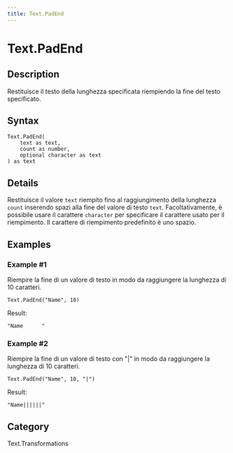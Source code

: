 ```yaml
---
title: Text.PadEnd
---
```


# Text.PadEnd


## Description

Restituisce il testo della lunghezza specificata riempiendo la fine del testo specificato.


## Syntax

```powerquery
Text.PadEnd(
    text as text,
    count as number,
    optional character as text
) as text
```


## Details

Restituisce il valore <code>text</code> riempito fino al raggiungimento della lunghezza <code>count</code> inserendo spazi alla fine del valore di testo <code>text</code>.    Facoltativamente, è possibile usare il carattere <code>character</code> per specificare il carattere usato per il riempimento. Il carattere di riempimento predefinito è uno spazio.


## Examples

### Example #1 
Riempire la fine di un valore di testo in modo da raggiungere la lunghezza di 10 caratteri.
```powerquery
Text.PadEnd("Name", 10)
```

Result: 
```powerquery
"Name      "
```


### Example #2 
Riempire la fine di un valore di testo con &#34;|&#34; in modo da raggiungere la lunghezza di 10 caratteri.
```powerquery
Text.PadEnd("Name", 10, "|")
```

Result: 
```powerquery
"Name||||||"
```




## Category
Text.Transformations
